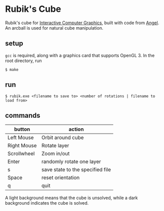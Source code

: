 Rubik's Cube
============
Rubik's cube for [Interactive Computer Graphics](http://faculty.cooper.edu/sable2/courses/spring2013/ece462/), built with code from [Angel](http://www.cs.unm.edu/~angel/BOOK/INTERACTIVE_COMPUTER_GRAPHICS/SIXTH_EDITION/CODE/). An arcball is used for natural cube manipulation.

setup
-----
`gcc` is required, along with a graphics card that supports OpenGL 3. In the root directory, run

```
$ make
```

run
---

```
$ rubik.exe <filename to save to> <number of rotations | filename to load from>
```

commands
--------

button | action
--- | ---
Left Mouse | Orbit around cube
Right Mouse | Rotate layer
Scrollwheel | Zoom in/out
Enter | randomly rotate one layer
s | save state to the specified file
Space | reset orientation
q | quit

A light background means that the cube is unsolved, while a dark background indicates the cube is solved.
